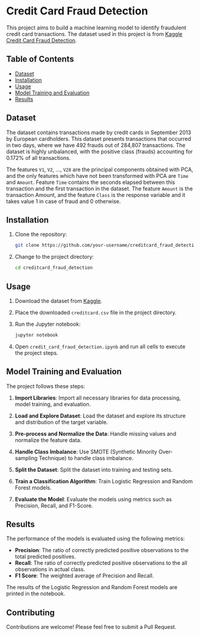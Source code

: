 # Credit Card Fraud Detection

This project aims to build a machine learning model to identify fraudulent credit card transactions. The dataset used in this project is from [Kaggle Credit Card Fraud Detection](https://www.kaggle.com/datasets/mlg-ulb/creditcardfraud).

## Table of Contents

- [Dataset](#dataset)
- [Installation](#installation)
- [Usage](#usage)
- [Model Training and Evaluation](#model-training-and-evaluation)
- [Results](#results)


## Dataset

The dataset contains transactions made by credit cards in September 2013 by European cardholders. This dataset presents transactions that occurred in two days, where we have 492 frauds out of 284,807 transactions. The dataset is highly unbalanced, with the positive class (frauds) accounting for 0.172% of all transactions.

The features `V1`, `V2`, ..., `V28` are the principal components obtained with PCA, and the only features which have not been transformed with PCA are `Time` and `Amount`. Feature `Time` contains the seconds elapsed between this transaction and the first transaction in the dataset. The feature `Amount` is the transaction Amount, and the feature `Class` is the response variable and it takes value 1 in case of fraud and 0 otherwise.

## Installation

1. Clone the repository:
    ```sh
    git clone https://github.com/your-username/creditcard_fraud_detection.git
    ```

2. Change to the project directory:
    ```sh
    cd creditcard_fraud_detection
    ```

## Usage

1. Download the dataset from [Kaggle](https://www.kaggle.com/datasets/mlg-ulb/creditcardfraud).

2. Place the downloaded `creditcard.csv` file in the project directory.

3. Run the Jupyter notebook:
    ```sh
    jupyter notebook
    ```

4. Open `credit_card_fraud_detection.ipynb` and run all cells to execute the project steps.

## Model Training and Evaluation

The project follows these steps:

1. **Import Libraries**: Import all necessary libraries for data processing, model training, and evaluation.

2. **Load and Explore Dataset**: Load the dataset and explore its structure and distribution of the target variable.

3. **Pre-process and Normalize the Data**: Handle missing values and normalize the feature data.

4. **Handle Class Imbalance**: Use SMOTE (Synthetic Minority Over-sampling Technique) to handle class imbalance.

5. **Split the Dataset**: Split the dataset into training and testing sets.

6. **Train a Classification Algorithm**: Train Logistic Regression and Random Forest models.

7. **Evaluate the Model**: Evaluate the models using metrics such as Precision, Recall, and F1-Score.

## Results

The performance of the models is evaluated using the following metrics:

- **Precision**: The ratio of correctly predicted positive observations to the total predicted positives.
- **Recall**: The ratio of correctly predicted positive observations to the all observations in actual class.
- **F1 Score**: The weighted average of Precision and Recall.

The results of the Logistic Regression and Random Forest models are printed in the notebook.

## Contributing

Contributions are welcome! Please feel free to submit a Pull Request.


